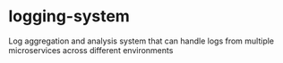 # logging-system
Log aggregation and analysis system that can handle logs from multiple microservices across different environments
